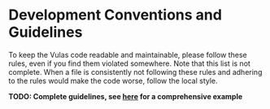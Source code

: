 # Development Conventions and Guidelines

To keep the Vulas code readable and maintainable, please follow these rules, even if you find them violated somewhere. Note that this list is not complete. When a file is consistently not following these rules and adhering to the rules would make the code worse, follow the local style.

**TODO: Complete guidelines, see [here](https://github.com/SAP/openui5/blob/master/docs/guidelines.md) for a comprehensive example**
